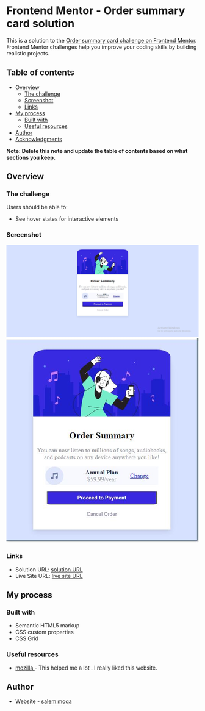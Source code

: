 # Frontend Mentor - Order summary card solution

This is a solution to the [Order summary card challenge on Frontend Mentor](https://www.frontendmentor.io/challenges/order-summary-component-QlPmajDUj). Frontend Mentor challenges help you improve your coding skills by building realistic projects. 

## Table of contents

- [Overview](#overview)
  - [The challenge](#the-challenge)
  - [Screenshot](#screenshot)
  - [Links](#links)
- [My process](#my-process)
  - [Built with](#built-with)
  - [Useful resources](#useful-resources)
- [Author](#author)
- [Acknowledgments](#acknowledgments)

**Note: Delete this note and update the table of contents based on what sections you keep.**

## Overview

### The challenge

Users should be able to:

- See hover states for interactive elements

### Screenshot

![Desktop screenshot](screenshot/Desktop.jpg)
![Moblie screenshot](screenshot/Mobile.jpg)



### Links

- Solution URL: [solution URL](https://github.com/moqasalem/order-summary)
- Live Site URL: [live site URL](https://moqasalem.github.io/order-summary/)

## My process

### Built with

- Semantic HTML5 markup
- CSS custom properties
- CSS Grid



### Useful resources

- [mozilla ](https://developer.mozilla.org/en-US/docs/Web/CSS) - This helped me a lot . I really liked this website.

## Author

- Website - [salem moqa](https://github.com/moqasalem)


